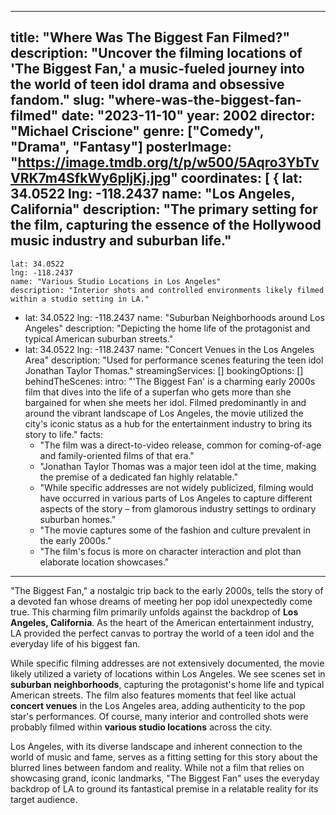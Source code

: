 
---
title: "Where Was The Biggest Fan Filmed?"
description: "Uncover the filming locations of 'The Biggest Fan,' a music-fueled journey into the world of teen idol drama and obsessive fandom."
slug: "where-was-the-biggest-fan-filmed"
date: "2023-11-10"
year: 2002
director: "Michael Criscione"
genre: ["Comedy", "Drama", "Fantasy"]
posterImage: "https://image.tmdb.org/t/p/w500/5Aqro3YbTvVRK7m4SfkWy6pIjKj.jpg"
coordinates: [
  {     lat: 34.0522
    lng: -118.2437
    name: "Los Angeles, California"
    description: "The primary setting for the film, capturing the essence of the Hollywood music industry and suburban life."
  -
    lat: 34.0522
    lng: -118.2437
    name: "Various Studio Locations in Los Angeles"
    description: "Interior shots and controlled environments likely filmed within a studio setting in LA."
  -
    lat: 34.0522
    lng: -118.2437
    name: "Suburban Neighborhoods around Los Angeles"
    description: "Depicting the home life of the protagonist and typical American suburban streets."
  -
    lat: 34.0522
    lng: -118.2437
    name: "Concert Venues in the Los Angeles Area"
    description: "Used for performance scenes featuring the teen idol Jonathan Taylor Thomas."
streamingServices: []
bookingOptions: []
behindTheScenes:
  intro: "'The Biggest Fan' is a charming early 2000s film that dives into the life of a superfan who gets more than she bargained for when she meets her idol. Filmed predominantly in and around the vibrant landscape of Los Angeles, the movie utilized the city's iconic status as a hub for the entertainment industry to bring its story to life."
  facts:
    - "The film was a direct-to-video release, common for coming-of-age and family-oriented films of that era."
    - "Jonathan Taylor Thomas was a major teen idol at the time, making the premise of a dedicated fan highly relatable."
    - "While specific addresses are not widely publicized, filming would have occurred in various parts of Los Angeles to capture different aspects of the story – from glamorous industry settings to ordinary suburban homes."
    - "The movie captures some of the fashion and culture prevalent in the early 2000s."
    - "The film's focus is more on character interaction and plot than elaborate location showcases."
---

<TheBiggestFanGuide />

"The Biggest Fan," a nostalgic trip back to the early 2000s, tells the story of a devoted fan whose dreams of meeting her pop idol unexpectedly come true. This charming film primarily unfolds against the backdrop of **Los Angeles, California**. As the heart of the American entertainment industry, LA provided the perfect canvas to portray the world of a teen idol and the everyday life of his biggest fan.

While specific filming addresses are not extensively documented, the movie likely utilized a variety of locations within Los Angeles. We see scenes set in **suburban neighborhoods**, capturing the protagonist's home life and typical American streets. The film also features moments that feel like actual **concert venues** in the Los Angeles area, adding authenticity to the pop star's performances. Of course, many interior and controlled shots were probably filmed within **various studio locations** across the city.

Los Angeles, with its diverse landscape and inherent connection to the world of music and fame, serves as a fitting setting for this story about the blurred lines between fandom and reality. While not a film that relies on showcasing grand, iconic landmarks, "The Biggest Fan" uses the everyday backdrop of LA to ground its fantastical premise in a relatable reality for its target audience.
```
